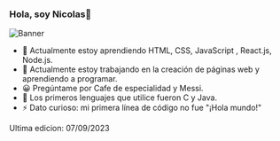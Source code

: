 ### Hola, soy Nicolas👋

![Banner]([https://uploadnow.io/files/pcBPzDv](https://upnow-prod.ff45e40d1a1c8f7e7de4e976d0c9e555.r2.cloudflarestorage.com/4v33cxO2FZRvjtSd27maW6NLAxA3/76fa0edd-9dbd-4909-b446-e38d0dc70cb4?X-Amz-Algorithm=AWS4-HMAC-SHA256&X-Amz-Credential=cdd12e35bbd220303957dc5603a4cc8e%2F20230907%2Fauto%2Fs3%2Faws4_request&X-Amz-Date=20230907T221610Z&X-Amz-Expires=43200&X-Amz-Signature=885df34ce9611ed2da029d394bfb49fd775b682de2524e1411d864575bc916bf&X-Amz-SignedHeaders=host&response-content-disposition=attachment%3B%20filename%3D%22Nicolas.png%22)https://upnow-prod.ff45e40d1a1c8f7e7de4e976d0c9e555.r2.cloudflarestorage.com/4v33cxO2FZRvjtSd27maW6NLAxA3/76fa0edd-9dbd-4909-b446-e38d0dc70cb4?X-Amz-Algorithm=AWS4-HMAC-SHA256&X-Amz-Credential=cdd12e35bbd220303957dc5603a4cc8e%2F20230907%2Fauto%2Fs3%2Faws4_request&X-Amz-Date=20230907T221610Z&X-Amz-Expires=43200&X-Amz-Signature=885df34ce9611ed2da029d394bfb49fd775b682de2524e1411d864575bc916bf&X-Amz-SignedHeaders=host&response-content-disposition=attachment%3B%20filename%3D%22Nicolas.png%22)

- 🌱 Actualmente estoy aprendiendo HTML, CSS, JavaScript , React.js, Node.js.
- 🔭 Actualmente estoy trabajando en la creación de páginas web y aprendiendo a programar.
- 😀 Pregúntame por Cafe de especialidad y Messi.
- 💬 Los primeros lenguajes que utilice fueron C y Java.
- ⚡ Dato curioso: mi primera línea de código no fue "¡Hola mundo!"

Ultima edicion: 07/09/2023
